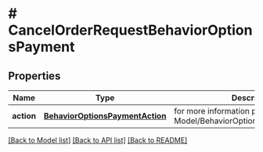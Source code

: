 # # CancelOrderRequestBehaviorOptionsPayment


## Properties 


Name | Type | Description | Notes
------------ | ------------- | ------------- | -------------
**action**| [**BehaviorOptionsPaymentAction**](BehaviorOptionsPaymentAction.md) |  for more information please, see Model/BehaviorOptionsPaymentAction.php  | [optional] [default to BehaviorOptionsPaymentAction.UNKNOWN]


[[Back to Model list]](../../README.md#models) [[Back to API list]](../../README.md#endpoints) [[Back to README]](../../README.md)

